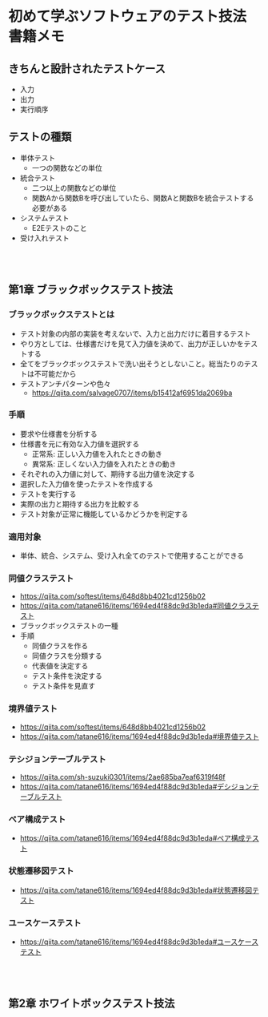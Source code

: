 # 初めて学ぶソフトウェアのテスト技法 書籍メモ

## きちんと設計されたテストケース
- 入力
- 出力
- 実行順序
## テストの種類
- 単体テスト
  - 一つの関数などの単位
- 統合テスト
  - 二つ以上の関数などの単位
  - 関数Aから関数Bを呼び出していたら、関数Aと関数Bを統合テストする必要がある
- システムテスト
  - E2Eテストのこと
- 受け入れテスト

<br></br>

## 第1章 ブラックボックステスト技法
### ブラックボックステストとは
- テスト対象の内部の実装を考えないで、入力と出力だけに着目するテスト
- やり方としては、仕様書だけを見て入力値を決めて、出力が正しいかをテストする
- 全てをブラックボックステストで洗い出そうとしないこと。総当たりのテストは不可能だから
- テストアンチパターンや色々
  - https://qiita.com/salvage0707/items/b15412af6951da2069ba
### 手順
- 要求や仕様書を分析する
- 仕様書を元に有効な入力値を選択する
  - 正常系: 正しい入力値を入れたときの動き
  - 異常系: 正しくない入力値を入れたときの動き
- それぞれの入力値に対して、期待する出力値を決定する
- 選択した入力値を使ったテストを作成する
- テストを実行する
- 実際の出力と期待する出力を比較する
- テスト対象が正常に機能しているかどうかを判定する
### 適用対象
- 単体、統合、システム、受け入れ全てのテストで使用することができる
### 同値クラステスト
- https://qiita.com/softest/items/648d8bb4021cd1256b02
- https://qiita.com/tatane616/items/1694ed4f88dc9d3b1eda#同値クラステスト
- ブラックボックステストの一種
- 手順
  - 同値クラスを作る
  - 同値クラスを分類する
  - 代表値を決定する
  - テスト条件を決定する
  - テスト条件を見直す
### 境界値テスト
- https://qiita.com/softest/items/648d8bb4021cd1256b02
- https://qiita.com/tatane616/items/1694ed4f88dc9d3b1eda#境界値テスト
### テシジョンテーブルテスト
- https://qiita.com/sh-suzuki0301/items/2ae685ba7eaf6319f48f
- https://qiita.com/tatane616/items/1694ed4f88dc9d3b1eda#デシジョンテーブルテスト
### ペア構成テスト
- https://qiita.com/tatane616/items/1694ed4f88dc9d3b1eda#ペア構成テスト
### 状態遷移図テスト
- https://qiita.com/tatane616/items/1694ed4f88dc9d3b1eda#状態遷移図テスト
### ユースケーステスト
- https://qiita.com/tatane616/items/1694ed4f88dc9d3b1eda#ユースケーステスト

<br></br>

## 第2章 ホワイトボックステスト技法
